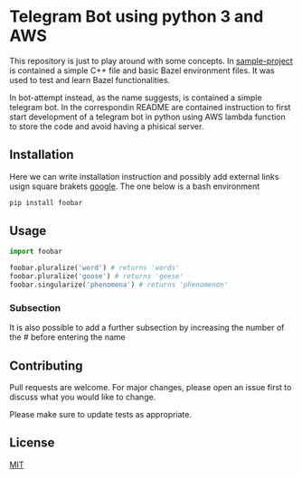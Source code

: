 # Telegram Bot using python 3 and AWS

This repository is just to play around with some concepts. In [sample-project](https://github.com/Autari89/Hello-repo/tree/master/sample-project) is contained a simple C++ 
file and basic Bazel environment files. It was used to test and learn Bazel functionalities.

In bot-attempt instead, as the name suggests, is contained a simple telegram bot. In the correspondin README are contained instruction to first start development of
a telegram bot in python using AWS lambda function to store the code and avoid having a phisical server.

## Installation

Here we can write installation instruction and possibly add external links usign square brakets [google](https://www.google.com/). The one below is a bash environment

```bash
pip install foobar
```

## Usage

```python
import foobar

foobar.pluralize('word') # returns 'words'
foobar.pluralize('goose') # returns 'geese'
foobar.singularize('phenomena') # returns 'phenomenon'
```

### Subsection

It is also possible to add a further subsection by increasing the number of the # before entering the name

## Contributing
Pull requests are welcome. For major changes, please open an issue first to discuss what you would like to change.

Please make sure to update tests as appropriate.

## License
[MIT](https://choosealicense.com/licenses/mit/)